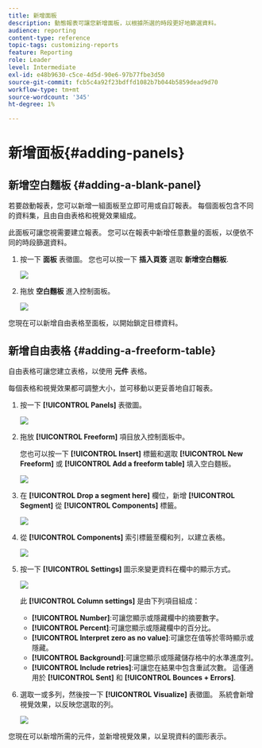 ```yaml
---
title: 新增面板
description: 動態報表可讓您新增面板，以根據所選的時段更好地篩選資料。
audience: reporting
content-type: reference
topic-tags: customizing-reports
feature: Reporting
role: Leader
level: Intermediate
exl-id: e48b9630-c5ce-4d5d-90e6-97b77fbe3d50
source-git-commit: fcb5c4a92f23bdffd1082b7b044b5859dead9d70
workflow-type: tm+mt
source-wordcount: '345'
ht-degree: 1%

---
```


# 新增面板{#adding-panels}

## 新增空白麵板 {#adding-a-blank-panel}

若要啟動報表，您可以新增一組面板至立即可用或自訂報表。 每個面板包含不同的資料集，且由自由表格和視覺效果組成。

此面板可讓您視需要建立報表。 您可以在報表中新增任意數量的面板，以便依不同的時段篩選資料。

1. 按一下 **面板** 表徵圖。 您也可以按一下 **插入頁簽** 選取 **新增空白麵板**.

   ![](assets/dynamic_report_panel_1.png)

1. 拖放 **空白麵板** 進入控制面板。

   ![](assets/dynamic_report_panel.png)

您現在可以新增自由表格至面板，以開始鎖定目標資料。

## 新增自由表格 {#adding-a-freeform-table}

自由表格可讓您建立表格，以使用 **元件** 表格。

每個表格和視覺效果都可調整大小，並可移動以更妥善地自訂報表。

1. 按一下 **[!UICONTROL Panels]** 表徵圖。

   ![](assets/dynamic_report_panel_1.png)

1. 拖放 **[!UICONTROL Freeform]** 項目放入控制面板中。

   您也可以按一下 **[!UICONTROL Insert]** 標籤和選取 **[!UICONTROL New Freeform]** 或 **[!UICONTROL Add a freeform table]** 填入空白麵板。

   ![](assets/dynamic_report_panel_2.png)

1. 在 **[!UICONTROL Drop a segment here]** 欄位，新增 **[!UICONTROL Segment]** 從 **[!UICONTROL Components]** 標籤。

   ![](assets/dynamic_report_panel_3.png)

1. 從 **[!UICONTROL Components]** 索引標籤至欄和列，以建立表格。

   ![](assets/dynamic_report_freeform_3.png)

1. 按一下 **[!UICONTROL Settings]** 圖示來變更資料在欄中的顯示方式。

   ![](assets/dynamic_report_freeform_4.png)

   此 **[!UICONTROL Column settings]** 是由下列項目組成：

   * **[!UICONTROL Number]**:可讓您顯示或隱藏欄中的摘要數字。
   * **[!UICONTROL Percent]**:可讓您顯示或隱藏欄中的百分比。
   * **[!UICONTROL Interpret zero as no value]**:可讓您在值等於零時顯示或隱藏。
   * **[!UICONTROL Background]**:可讓您顯示或隱藏儲存格中的水準進度列。
   * **[!UICONTROL Include retries]**:可讓您在結果中包含重試次數。 這僅適用於 **[!UICONTROL Sent]** 和 **[!UICONTROL Bounces + Errors]**.

1. 選取一或多列，然後按一下 **[!UICONTROL Visualize]** 表徵圖。 系統會新增視覺效果，以反映您選取的列。

   ![](assets/dynamic_report_freeform_5.png)

您現在可以新增所需的元件，並新增視覺效果，以呈現資料的圖形表示。
